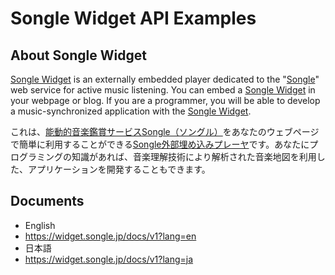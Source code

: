 # Songle Widget API Examples

## About Songle Widget

[Songle Widget][widget] is an externally embedded player dedicated to the "[Songle][songle]" web service for active music listening. You can embed a [Songle Widget][widget] in your webpage or blog. If you are a programmer, you will be able to develop a music-synchronized application with the [Songle Widget][widget].

これは、[能動的音楽鑑賞サービスSongle（ソングル）][songle]をあなたのウェブページで簡単に利用することができる[Songle外部埋め込みプレーヤ][widget]です。あなたにプログラミングの知識があれば、音楽理解技術により解析された音楽地図を利用した、アプリケーションを開発することもできます。

## Documents

 * English
  * https://widget.songle.jp/docs/v1?lang=en
 * 日本語
  * https://widget.songle.jp/docs/v1?lang=ja

[songle]:https://songle.jp
[widget]:https://widget.songle.jp
